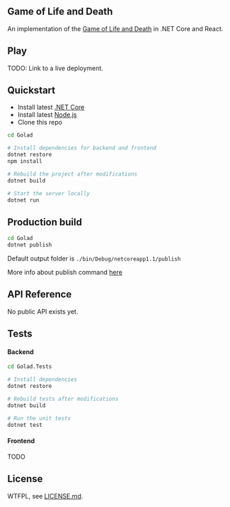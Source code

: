 ## Game of Life and Death

An implementation of the [Game of Life and Death](https://www.youtube.com/watch?v=JkGZ2Hl1l8c) in .NET Core and React.

## Play

TODO: Link to a live deployment.

## Quickstart

- Install latest [.NET Core](https://www.microsoft.com/net/core#windowscmd)
- Install latest [Node.js](https://nodejs.org/en/)
- Clone this repo

```Bash
cd Golad

# Install dependencies for backend and frontend
dotnet restore
npm install

# Rebuild the project after modifications
dotnet build

# Start the server locally
dotnet run
```

## Production build

```Bash
cd Golad
dotnet publish
```

Default output folder is `./bin/Debug/netcoreapp1.1/publish`

More info about publish command [here](https://docs.microsoft.com/en-us/dotnet/articles/core/tools/dotnet-publish)

## API Reference

No public API exists yet.

## Tests

#### Backend

```Bash
cd Golad.Tests

# Install dependencies
dotnet restore

# Rebuild tests after modifications
dotnet build

# Run the unit tests
dotnet test
```

#### Frontend

TODO

## License

WTFPL, see [LICENSE.md](./LICENSE.md).
